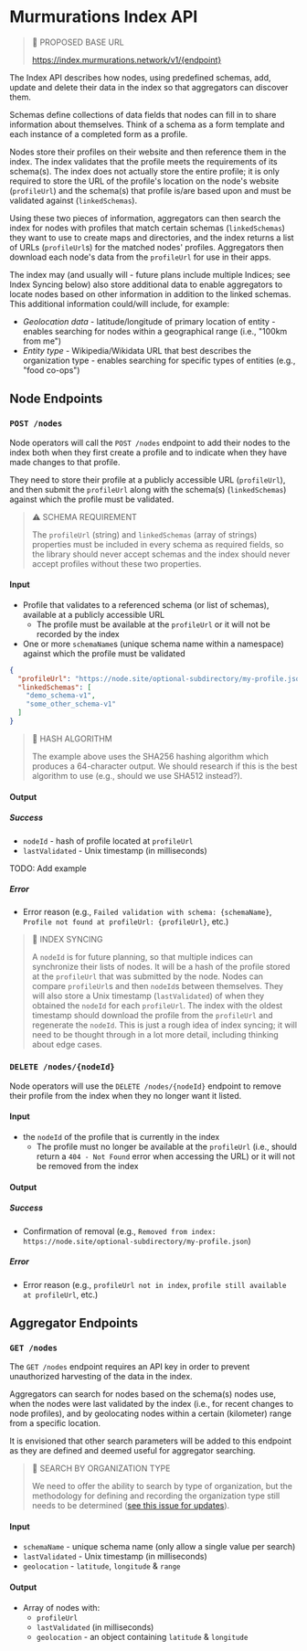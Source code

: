 # Murmurations Index API

> :construction: PROPOSED BASE URL
>
> https://index.murmurations.network/v1/{endpoint}

The Index API describes how nodes, using predefined schemas, add, update and delete their data in the index so that aggregators can discover them.

Schemas define collections of data fields that nodes can fill in to share information about themselves. Think of a schema as a form template and each instance of a completed form as a profile.

Nodes store their profiles on their website and then reference them in the index. The index validates that the profile meets the requirements of its schema(s). The index does not actually store the entire profile; it is only required to store the URL of the profile's location on the node's website (`profileUrl`) and the schema(s) that profile is/are based upon and must be validated against (`linkedSchemas`).

Using these two pieces of information, aggregators can then search the index for nodes with profiles that match certain schemas (`linkedSchemas`) they want to use to create maps and directories, and the index returns a list of URLs (`profileUrl`s) for the matched nodes' profiles. Aggregators then download each node's data from the `profileUrl` for use in their apps.

The index may (and usually will - future plans include multiple Indices; see Index Syncing below) also store additional data to enable aggregators to locate nodes based on other information in addition to the linked schemas. This additional information could/will include, for example:

- _Geolocation data_ - latitude/longitude of primary location of entity - enables searching for nodes within a geographical range (i.e., "100km from me")
- _Entity type_ - Wikipedia/Wikidata URL that best describes the organization type - enables searching for specific types of entities (e.g., "food co-ops")

## Node Endpoints

### `POST /nodes`

Node operators will call the `POST /nodes` endpoint to add their nodes to the index both when they first create a profile and to indicate when they have made changes to that profile.

They need to store their profile at a publicly accessible URL (`profileUrl`), and then submit the `profileUrl` along with the schema(s) (`linkedSchemas`) against which the profile must be validated.

> :warning: SCHEMA REQUIREMENT
>
> The `profileUrl` (string) and `linkedSchemas` (array of strings) properties must be included in every schema as required fields, so the library should never accept schemas and the index should never accept profiles without these two properties.

#### Input

- Profile that validates to a referenced schema (or list of schemas), available at a publicly accessible URL
    - The profile must be available at the `profileUrl` or it will not be recorded by the index
- One or more `schemaName`s (unique schema name within a namespace) against which the profile must be validated

```json
{
  "profileUrl": "https://node.site/optional-subdirectory/my-profile.json",
  "linkedSchemas": [
    "demo_schema-v1",
    "some_other_schema-v1"
  ]
}
```

> :construction: HASH ALGORITHM
>
> The example above uses the SHA256 hashing algorithm which produces a 64-character output. We should research if this is the best algorithm to use (e.g., should we use SHA512 instead?).

#### Output

##### Success

- `nodeId` - hash of profile located at `profileUrl`
- `lastValidated` - Unix timestamp (in milliseconds)

TODO: Add example

##### Error
- Error reason (e.g., `Failed validation with schema: {schemaName}`, `Profile not found at profileUrl: {profileUrl}`, etc.)

> :construction: INDEX SYNCING
>
> A `nodeId` is for future planning, so that multiple indices can synchronize their lists of nodes. It will be a hash of the profile stored at the `profileUrl` that was submitted by the node. Nodes can compare `profileUrl`s and then `nodeId`s between themselves. They will also store a Unix timestamp (`lastValidated`) of when they obtained the `nodeId` for each `profileUrl`. The index with the oldest timestamp should download the profile from the `profileUrl` and regenerate the `nodeId`. This is just a rough idea of index syncing; it will need to be thought through in a lot more detail, including thinking about edge cases.
> 

### `DELETE /nodes/{nodeId}`

Node operators will use the `DELETE /nodes/{nodeId}` endpoint to remove their profile from the index when they no longer want it listed.

#### Input

- the `nodeId` of the profile that is currently in the index
    - The profile must no longer be available at the `profileUrl` (i.e., should return a `404 - Not Found` error when accessing the URL) or it will not be removed from the index

#### Output

##### Success

- Confirmation of removal (e.g., `Removed from index: https://node.site/optional-subdirectory/my-profile.json`)

##### Error
- Error reason (e.g., `profileUrl not in index`, `profile still available at profileUrl`, etc.)

## Aggregator Endpoints

### `GET /nodes`

The `GET /nodes` endpoint requires an API key in order to prevent unauthorized harvesting of the data in the index.

Aggregators can search for nodes based on the schema(s) nodes use, when the nodes were last validated by the index (i.e., for recent changes to node profiles), and by geolocating nodes within a certain (kilometer) range from a specific location.

It is envisioned that other search parameters will be added to this endpoint as they are defined and deemed useful for aggregator searching.

> :construction: SEARCH BY ORGANIZATION TYPE
>
> We need to offer the ability to search by type of organization, but the methodology for defining and recording the organization type still needs to be determined ([see this issue for updates](https://github.com/MurmurationsNetwork/MurmurationsProtocol/issues/6)).

#### Input

- `schemaName` - unique schema name (only allow a single value per search)
- `lastValidated` - Unix timestamp (in milliseconds)
- `geolocation` - `latitude`, `longitude` & `range`

#### Output

- Array of nodes with:
    - `profileUrl`
    - `lastValidated` (in milliseconds)
    - `geolocation` - an object containing `latitude` & `longitude`
